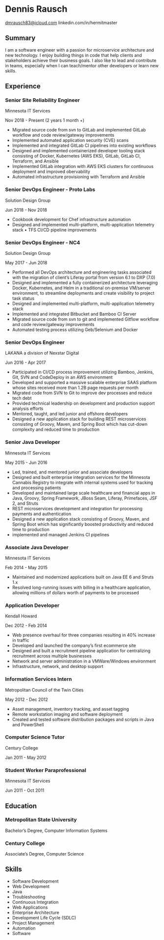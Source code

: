 # Dennis Rausch

dmrausch83@icloud.com
linkedin.com/in/hermitmaster

## Summary

I am a software engineer with a passion for microservice architecture and new technology. I enjoy building things in code that help clients and stakeholders achieve their business goals. I also like to lead and contribute in teams, especially when I can teach/mentor other developers or learn new skills.

## Experience

### Senior Site Reliability Engineer

Minnesota IT Services

Nov 2018 - Present (2 years 1 month +)

-   Migrated source code from svn to GitLab and implemented GitLab workflow and code review/gateway improvements
-   Implemented automated application security (CVE) scans
-   Implemented and integrated GitLab CI pipelines into existing workflows
-   Designed and implemented containerized developer tooling stack consisting of Docker, Kubernetes (AWS EKS), GitLab, GitLab CI, Terraform, and Ansible
-   Implemented GitLab integration with AWS EKS clusters for continuous deployment and improved obervability
-   Automated infrastructure provisioning with Terraform and Ansible

### Senior DevOps Engineer - Proto Labs

Solution Design Group

Jun 2018 - Nov 2018

-   Cookbook development for Chef infrastructure automation
-   Designed and implemented multi-platform, multi-application telemetry stack • TFS CI/CD pipeline improvements

### Senior DevOps Engineer - NC4

Solution Design Group

May 2017 - Jun 2018

-   Performed all DevOps architecture and engineering tasks associated with the migration of client’s Liferay portal from version 6.1 to DXP (7.0)
-   Designed and implemented a fully containerized architecture leveraging Docker, Kubernetes, and Helm in a traditional on-premise VM/server environment, to streamline deployments and create visibility to project task status
-   Designed and implemented multi-platform, multi-application telemetry stack
-   Implemented and integrated Bitbucket and Bamboo CI Server
-   Migrated source code from svn to git and implemented Gitflow workflow and code review/gateway improvements
-   Automated testing process utilizing Geb/Selenium and Docker

### Senior DevOps Engineer

LAKANA a division of Nexstar Digital

Jun 2016 - Apr 2017

-   Participated in CI/CD process improvement utilizing Bamboo, Jenkins, Git, SVN and CodeDeploy in an AWS environment
-   Developed and supported a massive scalable enterprise SAAS platform whose sites received more than 1.2B page requests per month
-   Migrated code from SVN to Git to improve dev processes and reduce tech debt
-   Provided technical leadership on development and production support analysis efforts
-   Mentored, taught, and led junior and offshore developers
-   Designed a new application stack for building REST microservices consisting of Groovy, Maven, and Spring Boot which has cut-down complexity and reduced time to production

### Senior Java Developer

Minnesota IT Services

May 2015 - Jun 2016

-   Led, trained, and mentored junior and associate developers
-   Designed and built enterprise integration services for the Minnesota Cannabis Registry to integrate with internal systems used for tracking and processing patients
-   Developed and maintained large scale healthcare and financial apps in Java, Groovy, Spring Framework, JBoss Seam, Liferay, Primefaces, JSF 2, and Struts
-   REST microservices development and integration for processing payments and authentication
-   Designed a new application stack consisting of Groovy, Maven, and Spring Boot which has significantly boosted productivity and reduced time to production
-   implemented and managed Jenkins CI pipelines

### Associate Java Developer

Minnesota IT Services

Feb 2014 - May 2015

-   Maintained and modernized applications built on Java EE 6 and Struts 1.x
-   Resolved long-running issues with billing in a healthcare application, allowing millions of dollars worth of payments to be processed

### Application Developer

Kendall Howard

Dec 2012 - Feb 2014

-   Web presence overhaul for three companies resulting in 40% increase in traffic
-   Developed and launched the company’s first ecommerce site
-   Designed and built a recruitment pipeline application for centralizing recruitment across multiple businesses
-   Network and server administration in a VMWare/Windows environment
-   Infrastructure, network, and desktop support

### Information Services Intern

Metropolitan Council of the Twin Cities

May 2012 - Dec 2012

-   Asset management, inventory tracking, and asset tagging
-   Remote workstation imaging and software deployment
-   Created and tested software distribution packages and scripts in Java and PowerShell

### Computer Science Tutor

Century College

Jan 2011 - May 2012

### Student Worker Paraprofessional

Minnesota IT Services

Jun 2011 - Oct 2011

## Education

### Metropolitan State University

Bachelor’s Degree, Computer Information Systems

### Century College

Associate’s Degree, Computer Science

## Skills

-   Software Development
-   Web Development
-   Java
-   Troubleshooting
-   Continuous Integration
-   Web Applications
-   Enterprise Architecture
-   Development Life Cycle (SDLC)
-   Project Management
-   Automation
-   Software
